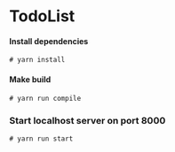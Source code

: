# TodoList

#### Install dependencies
```
# yarn install
```

#### Make build
```
# yarn run compile
```

### Start localhost server on port 8000
```
# yarn run start
```